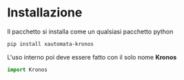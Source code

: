 # Installazione

Il pacchetto si installa come un qualsiasi pacchetto python
```bash
pip install xautomata-kronos
```

L'uso interno poi deve essere fatto con il solo nome **Kronos**
```python
import Kronos
```
